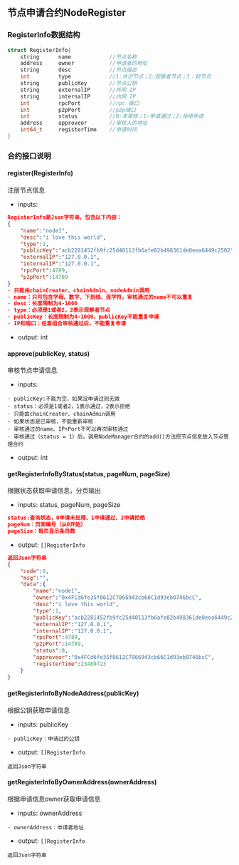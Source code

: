 ## 节点申请合约NodeRegister

### RegisterInfo数据结构

```c++
struct RegisterInfo{
    string      name			//节点名称
    address     owner           //申请者的地址
    string      desc			//节点描述
    int         type	        //1:共识节点；2:观察者节点；3：轻节点
    string      publicKey 		//节点公钥
    string      externalIP    	//外网 IP
    string      internalIP		//内网 IP
    int         rpcPort			//rpc 端口
    int         p2pPort 		//p2p端口
    int         status          //0:未审核；1:申请通过；2:拒绝申请
    address     approveor       //审核人的地址
    int64_t     registerTime	//申请时间	
}
```

### 合约接口说明

#### register(RegisterInfo)

注册节点信息

- inputs: 

```json
RegisterInfo是Json字符串，包含以下内容：
{
    "name":"node1",
    "desc":"i love this world",
    "type":1,
    "publicKey":"acb2281452fb9fc25d40113fb6afe82b498361de0eea6449c2502",
    "externalIP":"127.0.0.1",
    "internalIP":"127.0.0.1",
    "rpcPort":4789,
    "p2pPort":14789
}
· 只能由chainCreater、chainAdmin、nodeAdmin调用
· name：只可包含字母、数字、下划线、连字符，审核通过的name不可以重复
· desc：长度限制为4-1000
· type：必须是1或者2，2表示观察者节点
· publicKey：长度限制为4-1000，publicKey不能重复申请
· IP和端口：任意组合审核通过后，不能重复申请
```

- output: int

#### approve(publicKey, status)

审核节点申请信息

- inputs: 

```
· publicKey:不能为空，如果没申请过则无效
· status：必须是1或者2，1表示通过，2表示拒绝
· 只能由chainCreater、chainAdmin调用
· 如果状态是已审核，不能重新审核
· 审核通过的name、IP+Port不可以再次审核通过
· 审核通过（status = 1）后，调用NodeManager合约的add()方法把节点信息放入节点管理合约
```

- output: int

#### getRegisterInfoByStatus(status, pageNum, pageSize)

根据状态获取申请信息，分页输出

- inputs: status, pageNum, pageSize

```json
status:查询状态，0申请未处理、1申请通过、2申请拒绝
pageNum：页面编号（从0开始）
pageSize：每页显示条目数
```

- output: `[]RegisterInfo`

```json
返回Json字符串 
{
	"code":0,
    "msg":"",
    "data":{
    	"name":"node1",
    	"owner":"0x4FCd6fe35f0612C7866943cb66C1d93eb0746bcC",
    	"desc":"i love this world",
    	"type":1,
        "publicKey":"acb2281452fb9fc25d40113fb6afe82b498361de0eea6449c2502",
    	"externalIP":"127.0.0.1",
    	"internalIP":"127.0.0.1",
    	"rpcPort":4789,
    	"p2pPort":14789,
    	"status":0,
        "approveor":"0x4FCd6fe35f0612C7866943cb66C1d93eb0746bcC",
        "registerTime":23489723
    }
}
```

#### getRegisterInfoByNodeAddress(publicKey)

根据公钥获取申请信息

- inputs: publicKey

```
· publicKey：申请过的公钥
```

- output: `[]RegisterInfo`

```
返回Json字符串
```

#### getRegisterInfoByOwnerAddress(ownerAddress)

根据申请信息owner获取申请信息

- inputs: ownerAddress

```
· ownerAddress：申请者地址
```

- output: `[]RegisterInfo`

```
返回Json字符串
```
